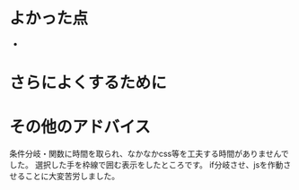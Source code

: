 # よかった点
- 

# さらによくするために

# その他のアドバイス
条件分岐・関数に時間を取られ、なかなかcss等を工夫する時間がありませんでした。
選択した手を枠線で囲む表示をしたところです。
if分岐させ、jsを作動させることに大変苦労しました。